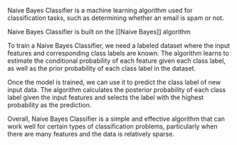 Naive Bayes Classifier is a machine learning algorithm used for classification tasks, such as determining whether an email is spam or not.

Naive Bayes Classifier is built on the [[Naive Bayes]] algorithm

To train a Naive Bayes Classifier, we need a labeled dataset where the input features and corresponding class labels are known. The algorithm learns to estimate the conditional probability of each feature given each class label, as well as the prior probability of each class label in the dataset.

Once the model is trained, we can use it to predict the class label of new input data. The algorithm calculates the posterior probability of each class label given the input features and selects the label with the highest probability as the prediction.

Overall, Naive Bayes Classifier is a simple and effective algorithm that can work well for certain types of classification problems, particularly when there are many features and the data is relatively sparse.